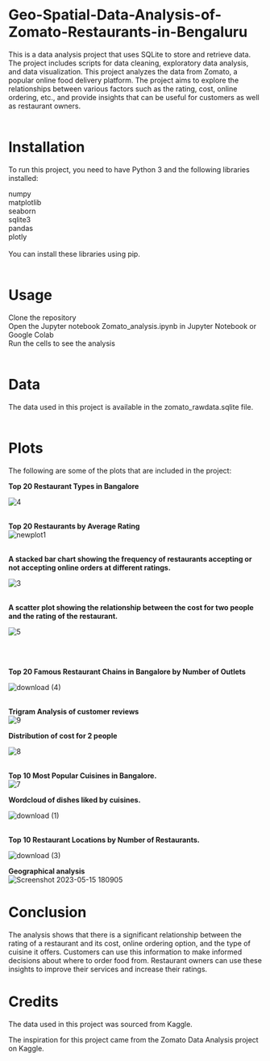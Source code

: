 # Geo-Spatial-Data-Analysis-of-Zomato-Restaurants-in-Bengaluru
This is a data analysis project that uses SQLite to store and retrieve data. The project includes scripts for data cleaning, exploratory data analysis, and data visualization. 
This project analyzes the data from Zomato, a popular online food delivery platform. The project aims to explore the relationships between various factors such as the rating, cost, online ordering, etc., and provide insights that can be useful for customers as well as restaurant owners. <br> <br>
# Installation <br>
To run this project, you need to have Python 3 and the following libraries installed:

numpy <br>
matplotlib<br>
seaborn<br>
sqlite3<br>
pandas<br>
plotly<br><br>
You can install these libraries using pip.<br><br>

# Usage<br>
Clone the repository<br>
Open the Jupyter notebook Zomato_analysis.ipynb in Jupyter Notebook or Google Colab<br>
Run the cells to see the analysis<br><br>

# Data<br>
The data used in this project is available in the zomato_rawdata.sqlite file.<br><br>

# Plots<br>
The following are some of the plots that are included in the project:<br>


**Top 20 Restaurant Types in Bangalore**<br>

![4](https://github.com/shivam-gupta0/Geo-Spatial-Data-Analysis-of-Zomato-Restaurants-in-Bengaluru/assets/85798077/abf73089-dc8f-4627-99fb-d3c6cfae41ac)<br><br>


**Top 20 Restaurants by Average Rating**<br>
![newplot1](https://github.com/shivam-gupta0/Geo-Spatial-Data-Analysis-of-Zomato-Restaurants-in-Bengaluru/assets/85798077/8bba077a-c577-41c3-9907-5057b039ca81)<br><br>



**A stacked bar chart showing the frequency of restaurants accepting or not accepting online orders at different ratings.**<br>

![3](https://github.com/shivam-gupta0/Geo-Spatial-Data-Analysis-of-Zomato-Restaurants-in-Bengaluru/assets/85798077/c8ffe95e-405e-4637-a5b2-5346588587ac)
<br><br>

**A scatter plot showing the relationship between the cost for two people and the rating of the restaurant.**<br>

![5](https://github.com/shivam-gupta0/Geo-Spatial-Data-Analysis-of-Zomato-Restaurants-in-Bengaluru/assets/85798077/9fa19d64-28ea-424d-9ff4-cd903938116e)


<br><br>

**Top 20 Famous Restaurant Chains in Bangalore by Number of Outlets**<br>

![download (4)](https://github.com/shivam-gupta0/Geo-Spatial-Data-Analysis-of-Zomato-Restaurants-in-Bengaluru/assets/85798077/9a112e85-4b7a-40ca-a0e6-c9afd7bb3bfc)<br><br>


**Trigram Analysis of customer reviews**<br>
![9](https://github.com/shivam-gupta0/Geo-Spatial-Data-Analysis-of-Zomato-Restaurants-in-Bengaluru/assets/85798077/41c576b3-1514-4f3d-aae9-9980ea904a2d)


**Distribution of cost for 2 people**<br>

![8](https://github.com/shivam-gupta0/Geo-Spatial-Data-Analysis-of-Zomato-Restaurants-in-Bengaluru/assets/85798077/502ee134-91ce-4a2f-9e64-ec07ed0218f4)<br><br>


**Top 10 Most Popular Cuisines in Bangalore.**<br>
![7](https://github.com/shivam-gupta0/Geo-Spatial-Data-Analysis-of-Zomato-Restaurants-in-Bengaluru/assets/85798077/ceb40fb2-f259-4676-8ba3-f1142d940908)



**Wordcloud of dishes liked by cuisines.**<br>

![download (1)](https://github.com/shivam-gupta0/Geo-Spatial-Data-Analysis-of-Zomato-Restaurants-in-Bengaluru/assets/85798077/c897db39-0476-4462-8020-61c012e059c9) <br><br>

**Top 10 Restaurant Locations by Number of Restaurants.**

![download (3)](https://github.com/shivam-gupta0/Geo-Spatial-Data-Analysis-of-Zomato-Restaurants-in-Bengaluru/assets/85798077/a5b1dd5c-6b30-4ab8-8988-5bb868114b1c)


**Geographical analysis** <br>
![Screenshot 2023-05-15 180905](https://github.com/shivam-gupta0/Geo-Spatial-Data-Analysis-of-Zomato-Restaurants-in-Bengaluru/assets/85798077/ec5f7a3d-c9de-4201-965d-13f7518e1245)


# Conclusion<br>
The analysis shows that there is a significant relationship between the rating of a restaurant and its cost, online ordering option, and the type of cuisine it offers. Customers can use this information to make informed decisions about where to order food from. Restaurant owners can use these insights to improve their services and increase their ratings.<br>

# Credits
The data used in this project was sourced from Kaggle.<br>

The inspiration for this project came from the Zomato Data Analysis project on Kaggle.<br>
